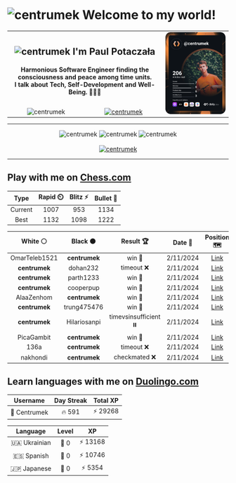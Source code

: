 <h1>
  <img
    src="https://emojis.slackmojis.com/emojis/images/1531849430/4246/blob-sunglasses.gif"
    width="30"
    alt="centrumek"
  />
  Welcome to my world!
</h1>

<table>
  <tbody>
    <tr>
      <td align="center" width="70%" colspan="2">
        <h2>
          <img
            src="https://raw.githubusercontent.com/MartinHeinz/MartinHeinz/master/wave.gif"
            width="30px"
            alt="centrumek"
          />
          I'm Paul Potaczała
        </h2>
        <h4>
          Harmonious Software Engineer finding the consciousness and peace among time units.
          <br/>
          I talk about Tech, Self-Development and Well-Being. 🌿🧘🚀
        </h4>
      </td>
      <td width="30%" rowspan="2">
        <a href="https://app.daily.dev/centrumek">
          <img
            src="./devcard.svg"
            alt="centrumek"
          />
        </a>
      </td>
    </tr>
    <tr align="center">
      <td>
        <img
          src="https://komarev.com/ghpvc/?username=centrumek&label=visitors&color=0e75b6&style=flat"
          alt="centrumek"
        >
      </td>
      <td>
        <a href="https://stackoverflow.com/users/14496012/centrumek">
          <img
            src="https://stackoverflow.com/users/flair/14496012.png?theme=dark"
            alt="centrumek"
          >
        </a>
      </td>
    </tr>
  </tbody>
</table>

---
<div align="center">
  <img 
    src="https://github-readme-stats.vercel.app/api?username=centrumek&show_icons=true&count_private=true&theme=dark&hide_border=true&hide=issues,contribs&bg_color=00000000"
    alt="centrumek"
  />
  <img
    src="https://github-readme-stats.vercel.app/api/top-langs/?username=centrumek&layout=compact&hide_border=true&theme=dark&bg_color=00000000&langs_count=6&exclude_repo=air-statistic-app"
    alt="centrumek"
  />
  <img 
    src="https://github-readme-streak-stats.herokuapp.com?user=centrumek&theme=dark&hide_border=true&background=FFFFFF00"
    alt="centrumek"
  />
  <br/>
  <br/>
  <a href="https://www.buymeacoffee.com/centrumek">
    <img
      src="https://cdn.buymeacoffee.com/buttons/v2/default-orange.png"
      height="50"
      width="210"
      alt="centrumek"
    />
  </a>
</div>

---

## Play with me on [Chess.com](https://www.chess.com/member/centrumek)

<div align="center">
<!--START_SECTION:chessStats-->
<!-- Automatically generated with https://github.com/Balastrong/chess-stats-action -->

| Type | Rapid ⏲️ | Blitz ⚡ | Bullet 🔫 |
|:---:|:---:|:---:|:---:|
| Current | 1007 | 953 | 1134 |
| Best | 1132 | 1098 | 1222 |

| White ⚪ | Black ⚫ | Result 🏆 | Date 📅 | Position 🗺️ | Type 🕕 |
|:---:|:---:|:---:|:---:|:---:|:---:|
| OmarTeleb1521 | **centrumek** | win 🥇 | 2/11/2024 | <a href="http://www.ee.unb.ca/cgi-bin/tervo/fen.pl?select=8/pp2k3/2p1b3/3p2K1/6p1/2BBP1P1/PPP2r2/8 w - -">Link</a> | Bullet |
| **centrumek** | dohan232 | timeout ❌ | 2/11/2024 | <a href="http://www.ee.unb.ca/cgi-bin/tervo/fen.pl?select=1Q6/4bppk/4p2p/B2p4/2bP4/5PPP/5R1K/5q2 w - -">Link</a> | Bullet |
| **centrumek** | parth1233 | win 🥇 | 2/11/2024 | <a href="http://www.ee.unb.ca/cgi-bin/tervo/fen.pl?select=r7/p1N3pp/4k3/2P2pn1/P2P4/4P3/1B4PP/5RK1 b - -">Link</a> | Bullet |
| **centrumek** | cooperpup | win 🥇 | 2/11/2024 | <a href="http://www.ee.unb.ca/cgi-bin/tervo/fen.pl?select=8/1bk4p/1B2p1p1/P7/4P1P1/2b2P2/7P/6K1 b - -">Link</a> | Bullet |
| AlaaZenhom | **centrumek** | win 🥇 | 2/11/2024 | <a href="http://www.ee.unb.ca/cgi-bin/tervo/fen.pl?select=8/pppkn1R1/3pr3/4p3/1PP1P2P/P2P4/4K3/2B5 w - -">Link</a> | Bullet |
| **centrumek** | trung475476 | win 🥇 | 2/11/2024 | <a href="http://www.ee.unb.ca/cgi-bin/tervo/fen.pl?select=kR5r/2p3pp/p1p5/2B5/4P3/8/6PP/3R2K1 b - -">Link</a> | Bullet |
| **centrumek** | Hilariosanpi | timevsinsufficient ⏸️ | 2/11/2024 | <a href="http://www.ee.unb.ca/cgi-bin/tervo/fen.pl?select=8/1p6/p2k4/2pp4/8/3K4/8/8 b - -">Link</a> | Bullet |
| PicaGambit | **centrumek** | win 🥇 | 2/11/2024 | <a href="http://www.ee.unb.ca/cgi-bin/tervo/fen.pl?select=r1b4r/pp6/2p1kn1b/8/2PP1P1p/5N1P/PP2NKP1/R1B5 w - -">Link</a> | Bullet |
| 136a | **centrumek** | timeout ❌ | 2/11/2024 | <a href="http://www.ee.unb.ca/cgi-bin/tervo/fen.pl?select=3k4/5p2/4b2q/Q3p3/2P1P3/3P1P2/2B5/4K1N1 b - -">Link</a> | Bullet |
| nakhondi | **centrumek** | checkmated ❌ | 2/11/2024 | <a href="http://www.ee.unb.ca/cgi-bin/tervo/fen.pl?select=8/8/p7/k3p3/8/5P2/R5KP/1R6 b - -">Link</a> | Bullet |

<!--END_SECTION:chessStats-->
</div>

## Learn languages with me on [Duolingo.com](https://www.duolingo.com/profile/Centrumek)

<div align="center">
<!--START_SECTION:duolingoStats-->
<!-- Automatically generated with https://github.com/centrumek/duolingo-readme-stats-->

| Username | Day Streak | Total XP |
|:---:|:---:|:---:|
| 👤 Centrumek | 🔥 591 | ⚡ 29268 |

| Language | Level | XP |
|:---:|:---:|:---:|
| 🇺🇦 Ukrainian | 👑 0 | ⚡ 13168 |
| 🇪🇸 Spanish | 👑 0 | ⚡ 10746 |
| 🇯🇵 Japanese | 👑 0 | ⚡ 5354 |

<!--END_SECTION:duolingoStats-->
</div>
<!--
**centrumek/centrumek** is a ✨ _special_ ✨ repository because its `README.md` (this file) appears on your GitHub profile.

Here are some ideas to get you started:

- 🔭 I’m currently working on ...
- 🌱 I’m currently learning ...
- 👯 I’m looking to collaborate on ...
- 🤔 I’m looking for help with ...
- 💬 Ask me about ...
- 📫 How to reach me: ...
- 😄 Pronouns: ...
- ⚡ Fun fact: ...
-->
